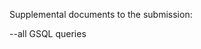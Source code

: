 <meta name="robots" content="noindex"> 

Supplemental documents to the submission:  

--all GSQL queries  
